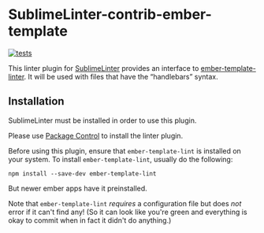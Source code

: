 SublimeLinter-contrib-ember-template
====================================

[![tests](https://github.com/kaste/SublimeLinter-contrib-ember-template/actions/workflows/ci.yml/badge.svg)](https://github.com/kaste/SublimeLinter-contrib-ember-template/actions/workflows/ci.yml)


This linter plugin for [SublimeLinter](https://github.com/SublimeLinter/SublimeLinter) provides an interface to [ember-template-linter](https://github.com/ember-template-lint/ember-template-lint). It will be used with files that have the “handlebars” syntax.

## Installation
SublimeLinter must be installed in order to use this plugin. 

Please use [Package Control](https://packagecontrol.io) to install the linter plugin.

Before using this plugin, ensure that `ember-template-lint` is installed on your system.
To install `ember-template-lint`, usually do the following:

```
npm install --save-dev ember-template-lint
```

But newer ember apps have it preinstalled.

Note that `ember-template-lint` *requires* a configuration file but does *not*
error if it can't find any!  (So it can look like you're green and everything
is okay to commit when in fact it didn't do anything.)

